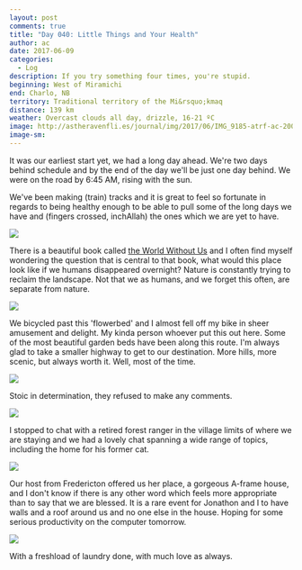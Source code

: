 ```yaml
---
layout: post
comments: true
title: "Day 040: Little Things and Your Health"
author: ac
date: 2017-06-09
categories:
  - Log
description: If you try something four times, you're stupid.
beginning: West of Miramichi
end: Charlo, NB
territory: Traditional territory of the Mi&rsquo;kmaq 
distance: 139 km
weather: Overcast clouds all day, drizzle, 16-21 ºC 
image: http://astheravenfli.es/journal/img/2017/06/IMG_9185-atrf-ac-2000-web.jpg
image-sm:
---
```


It was our earliest start yet, we had a long day ahead. We're two days behind schedule and by the end of the day we'll be just one day behind. We were on the road by 6:45 AM, rising with the sun.

We've been making (train) tracks and it is great to feel so fortunate in regards to being healthy enough to be able to pull some of the long days we have and (fingers crossed, inchAllah) the ones which we are yet to have.

<img src="http://astheravenfli.es/journal/img/2017/06/IMG_9186-atrf-ac-2000-web.jpg">

There is a beautiful book called [the World Without Us](https://en.wikipedia.org/wiki/The_World_Without_Us) and I often find myself wondering the question that is central to that book, what would this place look like if we humans disappeared overnight? Nature is constantly trying to reclaim the landscape. Not that we as humans, and we forget this often, are separate from nature. 

<img src="http://astheravenfli.es/journal/img/2017/06/IMG_9190-atrf-ac-2000-web.jpg">

We bicycled past this 'flowerbed' and I almost fell off my bike in sheer amusement and delight. My kinda person whoever put this out here. Some of the most beautiful garden beds have been along this route. I'm always glad to take a smaller highway to get to our destination. More hills, more scenic, but always worth it. Well, most of the time. 

<img src="http://astheravenfli.es/journal/img/2017/06/IMG_9191-atrf-ac-2000-web.jpg">

Stoic in determination, they refused to make any comments.

<img src="http://astheravenfli.es/journal/img/2017/06/IMG_9194-atrf-ac-2000-web.jpg">

I stopped to chat with a retired forest ranger in the village limits of where we are staying and we had a lovely chat spanning a wide range of topics, including the home for his former cat.

<img src="http://astheravenfli.es/journal/img/2017/06/IMG_9197-atrf-ac-2000-web.jpg">

Our host from Fredericton offered us her place, a gorgeous A-frame house, and I don't know if there is any other word which feels more appropriate than to say that we are blessed. It is a rare event for Jonathon and I to have walls and a roof around us and no one else in the house. Hoping for some serious productivity on the computer tomorrow.

<img src="http://astheravenfli.es/journal/img/2017/06/IMG_9215-atrf-ac-2000-web.jpg">

With a freshload of laundry done, with much love as always.